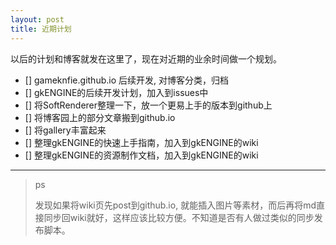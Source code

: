 ```yaml
---
layout: post
title: 近期计划
---
```


以后的计划和博客就发在这里了，现在对近期的业余时间做一个规划。

- [] gameknfie.github.io 后续开发, 对博客分类，归档
- [] gkENGINE的后续开发计划，加入到issues中
- [] 将SoftRenderer整理一下，放一个更易上手的版本到github上
- [] 将博客园上的部分文章搬到github.io
- [] 将gallery丰富起来
- [] 整理gkENGINE的快速上手指南，加入到gkENGINE的wiki
- [] 整理gkENGINE的资源制作文档，加入到gkENGINE的wiki

---

> ps
> 
> 发现如果将wiki页先post到github.io, 就能插入图片等素材，而后再将md直接同步回wiki就好，这样应该比较方便。不知道是否有人做过类似的同步发布脚本。
